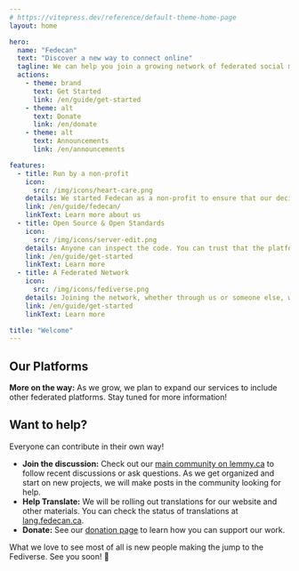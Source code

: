 ```yaml
---
# https://vitepress.dev/reference/default-theme-home-page
layout: home

hero:
  name: "Fedecan"
  text: "Discover a new way to connect online"
  tagline: We can help you join a growing network of federated social media that prioritizes community over profit
  actions:
    - theme: brand
      text: Get Started
      link: /en/guide/get-started
    - theme: alt
      text: Donate
      link: /en/donate
    - theme: alt
      text: Announcements
      link: /en/announcements

features:
  - title: Run by a non-profit
    icon: 
      src: /img/icons/heart-care.png
    details: We started Fedecan as a non-profit to ensure that our decisions will always prioritize our users.
    link: /en/guide/fedecan/
    linkText: Learn more about us
  - title: Open Source & Open Standards
    icon: 
      src: /img/icons/server-edit.png
    details: Anyone can inspect the code. You can trust that the platforms are secure, privacy respecting, and fair.
    link: /en/guide/get-started
    linkText: Learn more
  - title: A Federated Network
    icon: 
      src: /img/icons/fediverse.png
    details: Joining the network, whether through us or someone else, will let you interact with users everywhere else.
    link: /en/guide/get-started
    linkText: Learn more

title: "Welcome"
---
```


## Our Platforms

**More on the way:** As we grow, we plan to expand our services to include other federated platforms. Stay tuned for more information!

<HorizontalContainer>
<HorizontalCard
    title="Lemmy.ca"
    image="/img/lemmy-screenshots.png"
    excerpt="Lemmy follows a forum format, similar to platforms like Reddit or Hacker News. You can share and discuss links, text, and images, and upvote/downvote content to decide on what content rises to the top. Join one instance and connect to communities from all over!"
    url="./guide/lemmy/overview"
    :hideAuthor="true"
    :hideCategory="true"
/>
</HorizontalContainer>



<!-- <div class="cards-container">
  <div class="card">
    <h3 class="text-with-icon">
      <Icon icon="simple-icons:lemmy" width="1.2em" height="1.2em" />
      Lemmy.ca
    </h3>
    <div class="card-content">
      <div class="card-text">
        <p>Lemmy follows a forum format, where you can share and discuss links, text, and images. You can upvote and downvote content, and the best content rises to the top. </p>
        <p>You can find communities for different topics where you can post content, comment, and vote on submissions. Lemmy features a familiar interface with the added benefit of being federated. This means that you can interact with users from across the Fediverse, including those on other platforms such as Mastodon.</p>
      </div>
      <img src="/img/lemmy-screenshots.png" alt="Lemmy" class="card-image"/>
    </div>
  </div>
</div> -->



## Want to help?

Everyone can contribute in their own way! 
<!-- Whether you want to join a platform, donate, or help share your expertise, we look forward to seeing you around. See below for some links to get started, but this list is not exhaustive: -->

- **Join the discussion:** Check out our [main community on lemmy.ca](https://lemmy.ca/c/main) to follow recent discussions or ask questions. As we get organized and start on new projects, we will make posts in the community looking for help.
- **Help Translate:** We will be rolling out translations for our website and other materials. You can check the status of translations at [lang.fedecan.ca](https://lang.fedecan.ca/).
- **Donate:** See our [donation page](donate.md) to learn how you can support our work.

What we love to see most of all is new people making the jump to the Fediverse. See you soon! 🍁